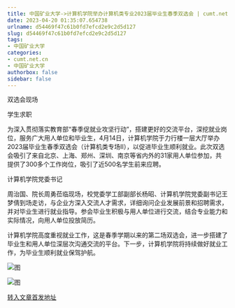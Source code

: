 ```yaml
---
title: 中国矿业大学->计算机学院举办计算机类专业2023届毕业生春季双选会 | cumt.net.cn
date: 2023-04-20 01:35:07.654738
urlname: d54469f47c61b0fd7efcd2e9c2d5d127
slug: d54469f47c61b0fd7efcd2e9c2d5d127
tags: 
- 中国矿业大学
categories:
- cumt.net.cn
- 中国矿业大学
authorbox: false
sidebar: false
---
```

双选会现场

学生求职

为深入贯彻落实教育部“春季促就业攻坚行动”，搭建更好的交流平台，深挖就业岗位，服务广大用人单位和毕业生，4月14日，计算机学院于力行楼一层大厅举办2023届毕业生春季双选会（计算机类专场II），以促进毕业生顺利就业。此次双选会吸引了来自北京、上海、郑州、深圳、南京等省内外的31家用人单位参加，共提供了300多个工作岗位，吸引了近500名学生前来应聘。

计算机学院党委书记
<!--more-->
周治国、院长周勇莅临现场，校党委学工部副部长杨昭、计算机学院党委副书记王梦倩到场走访，与企业方深入交流人才需求，详细询问企业发展前景和招聘需求，并对毕业生进行就业指导。参会毕业生积极与用人单位进行交流，结合专业能力和实际情况，向用人单位投放简历。

计算机学院高度重视就业工作，这是春季学期以来的第二场双选会，进一步搭建了毕业生和用人单位深层次沟通交流的平台。下一步，计算机学院将持续做好就业工作，为毕业生顺利就业保驾护航。

![图](https://xwzx.cumt.edu.cn/_upload/article/images/68/03/03d8614d4992909c9970c8214c1d/0dc97738-261f-4c09-9a07-6ddd18845372.jpg)

![图](https://xwzx.cumt.edu.cn/_upload/article/images/68/03/03d8614d4992909c9970c8214c1d/68f1d059-ea5e-47e4-ac76-628bc15336f6.jpg)

[转入文章首发地址](https://xwzx.cumt.edu.cn/d4/96/c523a644246/page.htm)